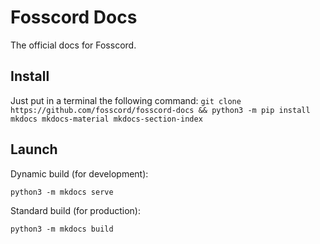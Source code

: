 # Fosscord Docs
The official docs for Fosscord.

## Install
Just put in a terminal the following command:
`git clone https://github.com/fosscord/fosscord-docs && python3 -m pip install mkdocs mkdocs-material mkdocs-section-index`

## Launch
Dynamic build (for development):

`python3 -m mkdocs serve`

Standard build (for production):

`python3 -m mkdocs build`

